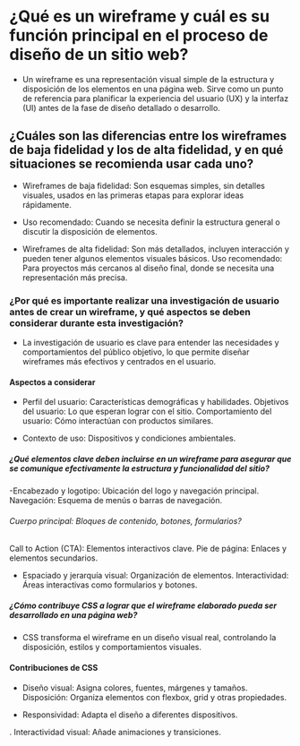 # ¿Qué es un wireframe y cuál es su función principal en el proceso de diseño de un sitio web?

- Un wireframe es una representación visual simple de la estructura y disposición de los elementos en una página web. Sirve como un punto de referencia para planificar la experiencia del usuario (UX) y la interfaz (UI) antes de la fase de diseño detallado o desarrollo.

## ¿Cuáles son las diferencias entre los wireframes de baja fidelidad y los de alta fidelidad, y en qué situaciones se recomienda usar cada uno?

- Wireframes de baja fidelidad: Son esquemas simples, sin detalles visuales, usados en las primeras etapas para explorar ideas rápidamente.

- Uso recomendado: Cuando se necesita definir la estructura general o discutir la disposición de elementos.

- Wireframes de alta fidelidad: Son más detallados, incluyen interacción y pueden tener algunos elementos visuales básicos.
Uso recomendado: Para proyectos más cercanos al diseño final, donde se necesita una representación más precisa.

### ¿Por qué es importante realizar una investigación de usuario antes de crear un wireframe, y qué aspectos se deben considerar durante esta investigación?

- La investigación de usuario es clave para entender las necesidades y comportamientos del público objetivo, lo que permite diseñar wireframes más efectivos y centrados en el usuario.

#### Aspectos a considerar

- Perfil del usuario: Características demográficas y habilidades.
Objetivos del usuario: Lo que esperan lograr con el sitio.
Comportamiento del usuario: Cómo interactúan con productos similares.

- Contexto de uso: Dispositivos y condiciones ambientales.

##### ¿Qué elementos clave deben incluirse en un wireframe para asegurar que se comunique efectivamente la estructura y funcionalidad del sitio?

-Encabezado y logotipo: Ubicación del logo y navegación principal.
Navegación: Esquema de menús o barras de navegación.

###### Cuerpo principal: Bloques de contenido, botones, formularios?

Call to Action (CTA): Elementos interactivos clave.
Pie de página: Enlaces y elementos secundarios.

- Espaciado y jerarquía visual: Organización de elementos.
Interactividad: Áreas interactivas como formularios y botones.

##### ¿Cómo contribuye CSS a lograr que el wireframe elaborado pueda ser desarrollado en una página web?

- CSS transforma el wireframe en un diseño visual real, controlando la disposición, estilos y comportamientos visuales.

#### Contribuciones de CSS

- Diseño visual: Asigna colores, fuentes, márgenes y tamaños.
Disposición: Organiza elementos con flexbox, grid y otras propiedades.

- Responsividad: Adapta el diseño a diferentes dispositivos.

. Interactividad visual: Añade animaciones y transiciones.

